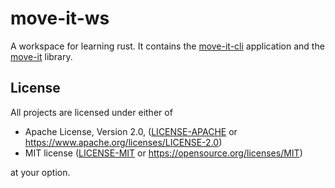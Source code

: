 # move-it-ws

A workspace for learning rust. It contains the [move-it-cli](./move-it-cli/README.md) application and the [move-it](./move-it/README.md) library.

## License

All projects are licensed under either of

* Apache License, Version 2.0, ([LICENSE-APACHE](LICENSE-APACHE) or https://www.apache.org/licenses/LICENSE-2.0)
* MIT license ([LICENSE-MIT](LICENSE-MIT) or https://opensource.org/licenses/MIT)

at your option.
